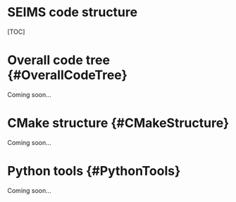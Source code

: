 # SEIMS code structure

[TOC]

# Overall code tree {#OverallCodeTree}

Coming soon...

# CMake structure {#CMakeStructure}

Coming soon...

# Python tools {#PythonTools}

Coming soon...

